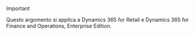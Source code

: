 > [!IMPORTANT]
> Questo argomento si applica a Dynamics 365 for Retail e Dynamics 365 for Finance and Operations, Enterprise Edition.
